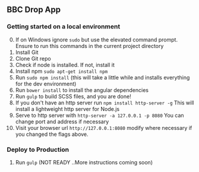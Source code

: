 ## BBC Drop App

### Getting started on a local environment

0. If on Windows ignore `sudo` but use the elevated command prompt. Ensure to run this commands in the current project directory
1. Install Git
2. Clone Git repo
3. Check if node is installed. If not, install it
4. Install npm `sudo apt-get install npm`
5. Run `sudo npm install` (this will take a little while and installs everything for the dev environment)
6. Run `bower install` to install the angular dependencies
7. Run `gulp` to build SCSS files, and you are done!
8. If you don't have an http server run  `npm install http-server -g` This will install a lightweight http server for Node.js
9. Serve to http server with `http-server -a 127.0.0.1 -p 8080` You can change port and address if necessary
10. Visit your browser url `http://127.0.0.1:8080` modify where necessary if you changed the flags above.


### Deploy to Production

1. Run `gulp` (NOT READY ..More instructions coming soon)
